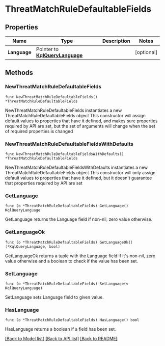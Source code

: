 # ThreatMatchRuleDefaultableFields

## Properties

Name | Type | Description | Notes
------------ | ------------- | ------------- | -------------
**Language** | Pointer to [**KqlQueryLanguage**](KqlQueryLanguage.md) |  | [optional] 

## Methods

### NewThreatMatchRuleDefaultableFields

`func NewThreatMatchRuleDefaultableFields() *ThreatMatchRuleDefaultableFields`

NewThreatMatchRuleDefaultableFields instantiates a new ThreatMatchRuleDefaultableFields object
This constructor will assign default values to properties that have it defined,
and makes sure properties required by API are set, but the set of arguments
will change when the set of required properties is changed

### NewThreatMatchRuleDefaultableFieldsWithDefaults

`func NewThreatMatchRuleDefaultableFieldsWithDefaults() *ThreatMatchRuleDefaultableFields`

NewThreatMatchRuleDefaultableFieldsWithDefaults instantiates a new ThreatMatchRuleDefaultableFields object
This constructor will only assign default values to properties that have it defined,
but it doesn't guarantee that properties required by API are set

### GetLanguage

`func (o *ThreatMatchRuleDefaultableFields) GetLanguage() KqlQueryLanguage`

GetLanguage returns the Language field if non-nil, zero value otherwise.

### GetLanguageOk

`func (o *ThreatMatchRuleDefaultableFields) GetLanguageOk() (*KqlQueryLanguage, bool)`

GetLanguageOk returns a tuple with the Language field if it's non-nil, zero value otherwise
and a boolean to check if the value has been set.

### SetLanguage

`func (o *ThreatMatchRuleDefaultableFields) SetLanguage(v KqlQueryLanguage)`

SetLanguage sets Language field to given value.

### HasLanguage

`func (o *ThreatMatchRuleDefaultableFields) HasLanguage() bool`

HasLanguage returns a boolean if a field has been set.


[[Back to Model list]](../README.md#documentation-for-models) [[Back to API list]](../README.md#documentation-for-api-endpoints) [[Back to README]](../README.md)


